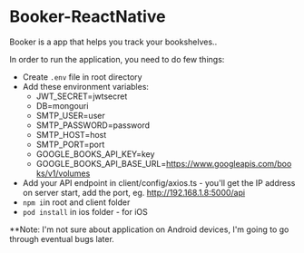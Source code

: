 # Booker-ReactNative
Booker is a app that helps you track your bookshelves..

In order to run the application, you need to do few things:

* Create `.env` file in root directory
* Add these environment variables:
    * JWT_SECRET=jwtsecret
    * DB=mongouri
    * SMTP_USER=user
    * SMTP_PASSWORD=password
    * SMTP_HOST=host
    * SMTP_PORT=port
    * GOOGLE_BOOKS_API_KEY=key
    * GOOGLE_BOOKS_API_BASE_URL=https://www.googleapis.com/books/v1/volumes
* Add your API endpoint in client/config/axios.ts - you'll get the IP address on server start, add the port, eg. http://192.168.1.8:5000/api 
* `npm i`in root and client folder
* `pod install` in ios folder - for iOS


**Note: I'm not sure about application on Android devices, I'm going to go through eventual bugs later.
